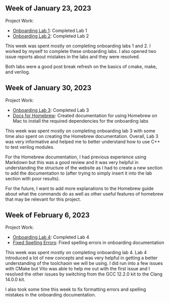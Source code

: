 ## Week of January 23, 2023

Project Work:
* [Onboarding Lab 1](https://github.com/ShinyMiraidon/Chip-VIP-Team-Lab-1): Completed Lab 1
* [Onboarding Lab 2](https://github.com/ShinyMiraidon/Chip-VIP-Team-Lab-2): Completed Lab 2


This week was spent mostly on completing onboarding labs 1 and 2. I worked by myself to complete these onboarding labs. I also opened two issue reports about mistakes in the labs and they were resolved.


Both labs were a good post break refresh on the basics of cmake, make, and verilog. 

## Week of January 30, 2023

Project Work:
* [Onboarding Lab 3](https://github.com/ShinyMiraidon/Chip-VIP-Team-Lab-3): Completed Lab 3
* [Docs for Homebrew](https://github.com/NYU-Processor-Design/nyu-processor-design.github.io/pull/25): Created documentation for using Homebrew on Mac to install the required dependencies for the onboarding labs


This week was spent mostly on completing onboarding lab 3 with some time also spent on creating the Homebrew documentation. Overall, Lab 3 was very informative and helped me to better understand how to use C++ to test verilog modules.


For the Homebrew documentation, I had previous experience using Markdown but this was a good review and it was very helpful in understanding the structure of the website as I had to create a new section to add the documentation to (after trying to simply insert it into the lab section with poor results).


For the future, I want to add more explanations to the Homebrew guide about what the commands do as well as other useful features of homebrew that may be relevant for this project.

## Week of February 6, 2023

Project Work:
* [Onboarding Lab 4](https://github.com/ShinyMiraidon/Chip-VIP-Team-Lab-4): Completed Lab 4
* [Fixed Spelling Errors](https://github.com/NYU-Processor-Design/nyu-processor-design.github.io/pull/35): Fixed spelling errors in onboarding documentation


This week was spent mostly on completing onboarding lab 4. Lab 4 introduced a lot of new concepts and was very helpful in getting a better understanding of the toolchaoin we will be using. I did run into a few issues with CMake but Vito was able to help me out with the first issue and I resolved the other issues by switching from the GCC 12.2.0 kit to the Clang 14.0.0 kit. 


I also took some time this week to fix formatting errors and spelling mistakes in the onboarding documentation.
